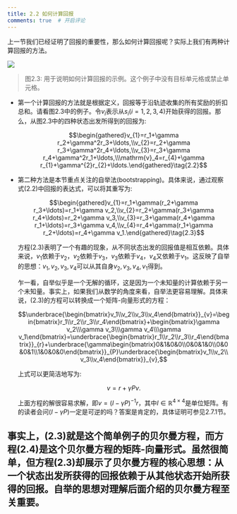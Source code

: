 ```yaml
---
title: 2.2 如何计算回报
comments: true  # 开启评论
---
```

上一节我们已经证明了回报的重要性，那么如何计算回报呢？实际上我们有两种计算回报的方法。

 ![](../img/02/2.png)
 > 图$2.3$: 用于说明如何计算回报的示例。这个例子中没有目标单元格或禁止单元格。

- 第一个计算回报的方法就是根据定义，回报等于沿轨迹收集的所有奖励的折扣总和。请看图$2.3$中的例子。令$v_i$表示从$s_i$($i = 1, 2, 3, 4$)开始获得的回报。那么，从图$2.3$中的四种状态出发所得到的回报为:
  
    $$\begin{gathered}v_{1}=r_1+\gamma r_2+\gamma^2r_3+\ldots,\\v_{2}=r_2+\gamma r_3+\gamma^2r_4+\ldots,\\v_{3}=r_3+\gamma r_4+\gamma^2r_1+\ldots,\\\mathrm{v}_4=r_{4}+\gamma r_{1}+\gamma^{2}r_{2}+\ldots.\end{gathered}\tag{2.2}$$

- 第二种方法是本节重点关注的自举法(bootstrapping)。具体来说，通过观察式$(2.2)$中回报的表达式，可以将其重写为:

    $$\begin{gathered}v_{1}=r_1+\gamma(r_2+\gamma r_3+\ldots)=r_1+\gamma v_2,\\v_{2}=r_2+\gamma(r_3+\gamma r_4+\ldots)=r_2+\gamma v_3,\\v_{3}=r_3+\gamma(r_4+\gamma r_1+\ldots)=r_3+\gamma v_4,\\v_{4}=r_4+\gamma(r_1+\gamma r_2+\ldots)=r_4+\gamma v_1.\end{gathered}\tag{2.3}$$
    
    方程$(2.3)$表明了一个有趣的现象，从不同状态出发的回报值是相互依赖。具体来说，$v_1$依赖于$v_2$，$v_2$依赖于$v_3$，$v_3$依赖于$v_4$，$v_4$又依赖于$v_1$。这反映了自举的思想：$v_1,v_2,v_3,v_4$可以从其自身$v_2,v_3,v_4,v_1$得到。
    
    乍一看，自举似乎是一个无解的循环，这是因为一个未知量的计算依赖于另一个未知量。事实上，如果我们从数学的角度来看，自举法更容易理解。具体来说，$(2.3)$的方程可以转换成一个矩阵-向量形式的方程：
    
    $$\underbrace{\begin{bmatrix}v_1\\v_2\\v_3\\v_4\end{bmatrix}}_{v}=\begin{bmatrix}r_1\\r_2\\r_3\\r_4\end{bmatrix}+\begin{bmatrix}\gamma v_2\\\gamma v_3\\\gamma v_4\\\gamma v_1\end{bmatrix}=\underbrace{\begin{bmatrix}r_1\\r_2\\r_3\\r_4\end{bmatrix}}_{r}+\underbrace{\gamma\begin{bmatrix}0&1&0&0\\0&0&1&0\\0&0&0&1\\1&0&0&0\end{bmatrix}}_{P}\underbrace{\begin{bmatrix}v_1\\v_2\\v_3\\v_4\end{bmatrix}}_{v},$$
    
    上式可以更简洁地写为:
    
    $$v=r+\gamma Pv.$$

    上面方程的解很容易求解，即$v=(I-\gamma P)^{-1} r$，其中$I\in\mathbb{R}^{4\times 4}$是单位矩阵。有的读者会问$(I - \gamma P)$一定是可逆的吗？答案是肯定的，具体证明可参见$2.7.1$节。

事实上，$(2.3)$就是这个简单例子的贝尔曼方程，而方程$(2.4)$是这个贝尔曼方程的矩阵-向量形式。虽然很简单，但方程$(2.3)$却展示了贝尔曼方程的核心思想：从一个状态出发所获得的回报依赖于从其他状态开始所获得的回报。自举的思想对理解后面介绍的贝尔曼方程至关重要。
---